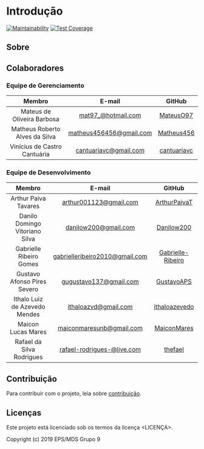 # Introdução

[![Maintainability](https://api.codeclimate.com/v1/badges/2a597fb8b27931a87045/maintainability)](https://codeclimate.com/github/fga-eps-mds/2019.2-Grupo9/maintainability)
[![Test Coverage](https://api.codeclimate.com/v1/badges/2a597fb8b27931a87045/test_coverage)](https://codeclimate.com/github/fga-eps-mds/2019.2-Grupo9/test_coverage)

## Sobre

## Colaboradores

### Equipe de Gerenciamento

| Membro | E-mail | GitHub |
| :-----: | :----: | :----: |
| Mateus de Oliveira Barbosa | mat97_@hotmail.com | [MateusO97](https://github.com/MateusO97) |
| Matheus Roberto Alves da Silva| matheus456456@gmail.com | [Matheus456](https://github.com/Matheus456) |
| Vinícius de Castro Cantuária | cantuariavc@gmail.com | [cantuariavc](https://github.com/cantuariavc) |

### Equipe de Desenvolvimento

| Membro | E-mail | GitHub |
| :-----: | :----: | :----: |
|Arthur Paiva Tavares | arthur001123@gmail.com | [ArthurPaivaT](https://github.com/ArthurPaivaT) |
|Danilo Domingo Vitoriano Silva | danilow200@gmail.com | [Danilow200](https://github.com/Danilow200)|
|Gabrielle Ribeiro Gomes | gabrielleribeiro2010@gmail.com | [Gabrielle-Ribeiro](https://github.com/Gabrielle-Ribeiro) |
|Gustavo Afonso Pires Severo | gugustavo137@gmail.com | [GustavoAPS](https://github.com/GustavoAPS) |
|Ithalo Luiz de Azevedo Mendes | ithaloazvd@gmail.com | [ithaloazevedo](https://github.com/ithaloazevedo) |
|Maicon Lucas Mares | maiconmaresunb@gmail.com | [MaiconMares](https://github.com/MaiconMares) |
|Rafael da Silva Rodrigues | rafael-rodrigues-@live.com | [thefael](https://github.com/thefael) |

## Contribuição

Para contribuir com o projeto, leia sobre [contribuição](https://github.com/fga-eps-mds/2019.2-Grupo9/blob/master/.github/CONTRIBUTING.md).

## Licenças

Este projeto está licenciado sob os termos da licença <LICENÇA>.

Copyright (c) 2019 EPS/MDS Grupo 9